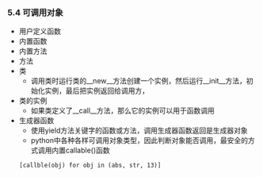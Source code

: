 ### 5.4 可调用对象* 用户定义函数* 内置函数* 内置方法* 方法* 类    * 调用类时运行类的__new__方法创建一个实例，然后运行__init__方法，初始化实例，最后把实例返回给调用方，* 类的实例    * 如果类定义了__call__方法，那么它的实例可以用于函数调用* 生成器函数    * 使用yield方法关键字的函数或方法，调用生成器函数返回是生成器对象    * python中各种各样可调用对象类型，因此判断对象能否调用，最安全的方式调用内置callable()函数    ```    [callble(obj) for obj in (abs, str, 13)]    ```
